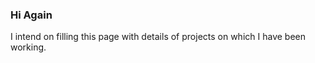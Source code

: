 
### Hi Again

I intend on filling this page with details of projects on which I have been working.
